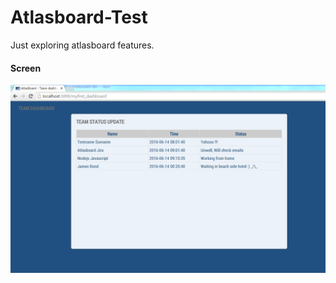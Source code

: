 # Atlasboard-Test

Just exploring atlasboard features.

#### Screen
![alt tag](https://raw.githubusercontent.com/nayakam/atlasboard-test/master/packages/demo/screenshot/AtlasBoard-Test-TeamDashboard.png)
